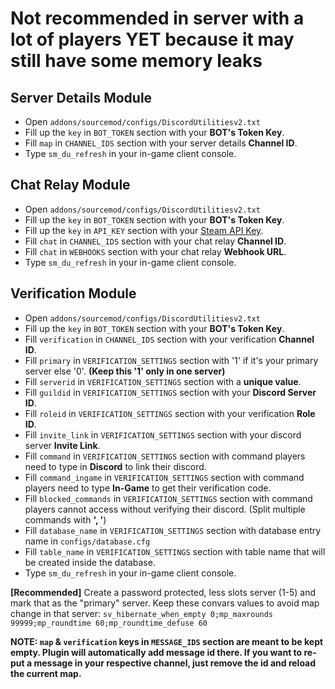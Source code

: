 # Not recommended in server with a lot of players YET because it may still have some memory leaks

## Server Details Module
- Open `addons/sourcemod/configs/DiscordUtilitiesv2.txt`
- Fill up the `key` in `BOT_TOKEN` section with your **BOT's Token Key**.
- Fill `map` in `CHANNEL_IDS` section with your server details **Channel ID**.
- Type `sm_du_refresh` in your in-game client console.

## Chat Relay Module
- Open `addons/sourcemod/configs/DiscordUtilitiesv2.txt`
- Fill up the `key` in `BOT_TOKEN` section with your **BOT's Token Key**.
- Fill up the `key` in `API_KEY` section with your [Steam API Key](https://steamcommunity.com/dev/apikey).
- Fill `chat` in `CHANNEL_IDS` section with your chat relay **Channel ID**.
- Fill `chat` in `WEBHOOKS` section with your chat relay **Webhook URL**.
- Type `sm_du_refresh` in your in-game client console.

## Verification Module
- Open `addons/sourcemod/configs/DiscordUtilitiesv2.txt`
- Fill up the `key` in `BOT_TOKEN` section with your **BOT's Token Key**.
- Fill `verification` in `CHANNEL_IDS` section with your verification **Channel ID**.
- Fill `primary` in `VERIFICATION_SETTINGS` section with '1' if it's your primary server else '0'. **(Keep this '1' only in one server)**
- Fill `serverid` in `VERIFICATION_SETTINGS` section with a **unique value**.
- Fill `guildid` in `VERIFICATION_SETTINGS` section with your **Discord Server ID**.
- Fill `roleid` in `VERIFICATION_SETTINGS` section with your verification **Role ID**.
- Fill `invite_link` in `VERIFICATION_SETTINGS` section with your discord server **Invite Link**.
- Fill `command` in `VERIFICATION_SETTINGS` section with command players need to type in **Discord** to link their discord.
- Fill `command_ingame` in `VERIFICATION_SETTINGS` section with command players need to type **In-Game** to get their verification code.
- Fill `blocked_commands` in `VERIFICATION_SETTINGS` section with command players cannot access without verifying their discord. (Split multiple commands with **', '**)
- Fill `database_name` in `VERIFICATION_SETTINGS` section with database entry name in `configs/database.cfg`
- Fill `table_name` in `VERIFICATION_SETTINGS` section with table name that will be created inside the database.
- Type `sm_du_refresh` in your in-game client console.

**[Recommended]** Create a password protected, less slots server (1-5) and mark that as the "primary" server. Keep these convars values to avoid map change in that server: `sv_hibernate_when_empty 0;mp_maxrounds 99999;mp_roundtime 60;mp_roundtime_defuse 60`

**NOTE: `map` & `verification` keys in `MESSAGE_IDS` section are meant to be kept empty. Plugin will automatically add **message id** there. If you want to re-put a message in your respective channel, just remove the id and reload the current map.**
